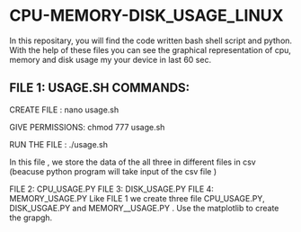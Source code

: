 # CPU-MEMORY-DISK_USAGE_LINUX
In this repositary, you will find the code written bash shell script and python. With the help of these files you can see the graphical representation of cpu, memory and disk usage my your device in last 60 sec.

FILE 1: USAGE.SH
COMMANDS:
----------------------------
CREATE FILE :
nano usage.sh

GIVE PERMISSIONS:
chmod 777 usage.sh

RUN THE FILE :
./usage.sh

In this file , we store the data of the all three in different files in csv (beacuse python program will take input of the csv file )

FILE 2: CPU_USAGE.PY
FILE 3: DISK_USAGE.PY
FILE 4: MEMORY_USAGE.PY
Like FILE 1 we create three file CPU_USAGE.PY, DISK_USGAE.PY and MEMORY__USAGE.PY . Use the matplotlib to create the grapgh.
